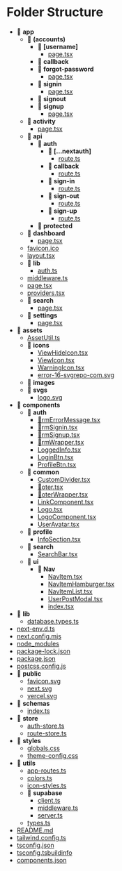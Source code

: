 # Folder Structure
- 🍟 __app__
  - 🍟 __(accounts)__
    - 🍟 __[username]__
      -  [page.tsx](app/(accounts)/[username]/page.tsx)
    - 🍟 __callback__
    - 🍟 __forgot-password__
      -  [page.tsx](app/(accounts)/forgot-password/page.tsx)
    - 🍟 __signin__
      -  [page.tsx](app/(accounts)/signin/page.tsx)
    - 🍟 __signout__
    - 🍟 __signup__
      -  [page.tsx](app/(accounts)/signup/page.tsx)
  - 🍟 __activity__
    -  [page.tsx](app/activity/page.tsx)
  - 🍟 __api__
    - 🍟 __auth__
      - 🍟 __[...nextauth]__
        -  [route.ts](app/api/auth/[...nextauth]/route.ts)
      - 🍟 __callback__
        -  [route.ts](app/api/auth/callback/route.ts)
      - 🍟 __sign-in__
        -  [route.ts](app/api/auth/sign-in/route.ts)
      - 🍟 __sign-out__
        -  [route.ts](app/api/auth/sign-out/route.ts)
      - 🍟 __sign-up__
        -  [route.ts](app/api/auth/sign-up/route.ts)
    - 🍟 __protected__
  - 🍟 __dashboard__
    -  [page.tsx](app/dashboard/page.tsx)
  -  [favicon.ico](app/favicon.ico)
  -  [layout.tsx](app/layout.tsx)
  - 🍟 __lib__
    -  [auth.ts](app/lib/auth.ts)
  -  [middleware.ts](app/middleware.ts)
  -  [page.tsx](app/page.tsx)
  -  [providers.tsx](app/providers.tsx)
  - 🍟 __search__
    -  [page.tsx](app/search/page.tsx)
  - 🍟 __settings__
    -  [page.tsx](app/settings/page.tsx)
- 🍟 __assets__
  -  [AssetUtil.ts](assets/AssetUtil.ts)
  - 🍟 __icons__
    -  [ViewHideIcon.tsx](assets/icons/ViewHideIcon.tsx)
    -  [ViewIcon.tsx](assets/icons/ViewIcon.tsx)
    -  [WarningIcon.tsx](assets/icons/WarningIcon.tsx)
    -  [error-16-svgrepo-com.svg](assets/icons/error-16-svgrepo-com.svg)
  - 🍟 __images__
  - 🍟 __svgs__
    -  [logo.svg](assets/svgs/logo.svg)
- 🍟 __components__
  - 🍟 __auth__
    -  [🍟rmErrorMessage.tsx](components/auth/🍟rmErrorMessage.tsx)
    -  [🍟rmSignin.tsx](components/auth/🍟rmSignin.tsx)
    -  [🍟rmSignup.tsx](components/auth/🍟rmSignup.tsx)
    -  [🍟rmWrapper.tsx](components/auth/🍟rmWrapper.tsx)
    -  [LoggedInfo.tsx](components/auth/LoggedInfo.tsx)
    -  [LoginBtn.tsx](components/auth/LoginBtn.tsx)
    -  [ProfileBtn.tsx](components/auth/ProfileBtn.tsx)
  - 🍟 __common__
    -  [CustomDivider.tsx](components/common/CustomDivider.tsx)
    -  [🍟oter.tsx](components/common/🍟oter.tsx)
    -  [🍟oterWrapper.tsx](components/common/🍟oterWrapper.tsx)
    -  [LinkComponent.tsx](components/common/LinkComponent.tsx)
    -  [Logo.tsx](components/common/Logo.tsx)
    -  [LogoComponent.tsx](components/common/LogoComponent.tsx)
    -  [UserAvatar.tsx](components/common/UserAvatar.tsx)
  - 🍟 __profile__
    -  [InfoSection.tsx](components/profile/InfoSection.tsx)
  - 🍟 __search__
    -  [SearchBar.tsx](components/search/SearchBar.tsx)
  - 🍟 __ui__
    - 🍟 __Nav__
      -  [NavItem.tsx](components/ui/Nav/NavItem.tsx)
      -  [NavItemHamburger.tsx](components/ui/Nav/NavItemHamburger.tsx)
      -  [NavItemList.tsx](components/ui/Nav/NavItemList.tsx)
      -  [UserPostModal.tsx](components/ui/Nav/UserPostModal.tsx)
      -  [index.tsx](components/ui/Nav/index.tsx)
- 🍟 __lib__
  -  [database.types.ts](lib/database.types.ts)
-  [next-env.d.ts](next-env.d.ts)
-  [next.config.mjs](next.config.mjs)
-  [node_modules](node_modules)
-  [package-lock.json](package-lock.json)
-  [package.json](package.json)
-  [postcss.config.js](postcss.config.js)
- 🍟 __public__
  -  [favicon.svg](public/favicon.svg)
  -  [next.svg](public/next.svg)
  -  [vercel.svg](public/vercel.svg)
- 🍟 __schemas__
  -  [index.ts](schemas/index.ts)
- 🍟 __store__
  -  [auth-store.ts](store/auth-store.ts)
  -  [route-store.ts](store/route-store.ts)
- 🍟 __styles__
  -  [globals.css](styles/globals.css)
  -  [theme-config.css](styles/theme-config.css)
- 🍟 __utils__
  -  [app-routes.ts](utils/app-routes.ts)
  -  [colors.ts](utils/colors.ts)
  -  [icon-styles.ts](utils/icon-styles.ts)
  - 🍟 __supabase__
    -  [client.ts](utils/supabase/client.ts)
    -  [middleware.ts](utils/supabase/middleware.ts)
    -  [server.ts](utils/supabase/server.ts)
  -  [types.ts](utils/types.ts)
-  [README.md](README.md)
-  [tailwind.config.ts](tailwind.config.ts)
-  [tsconfig.json](tsconfig.json)
-  [tsconfig.tsbuildinfo](tsconfig.tsbuildinfo)
-  [components.json](components.json)
